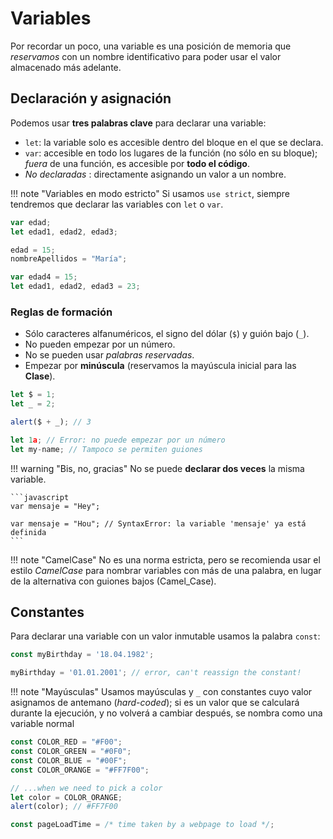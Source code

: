 # Variables

Por recordar un poco, una variable es una posición de memoria que _reservamos_ con un nombre identificativo para poder usar el valor almacenado más adelante.

## Declaración y asignación

Podemos usar **tres palabras clave** para declarar una variable:

- `let`: la variable solo es accesible dentro del bloque en el que se declara.
- `var`: accesible en todo los lugares de la función (no sólo en su bloque); _fuera_ de una función, es accesible por **todo el código**.
- _No declaradas_ : directamente asignando un valor a un nombre.

!!! note "Variables en modo estricto"
    Si usamos `use strict`, siempre tendremos que declarar las variables con `let` o `var`.

```javascript
var edad;
let edad1, edad2, edad3;

edad = 15;
nombreApellidos = "María";

var edad4 = 15;
let edad1, edad2, edad3 = 23;
```

### Reglas de formación

- Sólo caracteres alfanuméricos, el signo del dólar (`$`) y guión bajo (`_`).
- No pueden empezar  por un número.
- No se pueden usar _palabras reservadas_.
- Empezar por **minúscula** (reservamos la mayúscula inicial para las **Clase**).

```javascript
let $ = 1; 
let _ = 2;

alert($ + _); // 3

let 1a; // Error: no puede empezar por un número
let my-name; // Tampoco se permiten guiones 
```

!!! warning "Bis, no, gracias"
    No se puede **declarar dos veces** la misma variable. 

    ```javascript
    var mensaje = "Hey";

    var mensaje = "Hou"; // SyntaxError: la variable 'mensaje' ya está definida
    ```

!!! note "CamelCase"
    No es una norma estricta, pero se recomienda usar el estilo _CamelCase_ para nombrar variables con más de una palabra, en lugar de la alternativa con guiones bajos (Camel_Case).

## Constantes

Para declarar una variable con un valor inmutable usamos la palabra `const`:

```javascript
const myBirthday = '18.04.1982';

myBirthday = '01.01.2001'; // error, can't reassign the constant!
```
!!! note "Mayúsculas"
    Usamos mayúsculas y `_` con constantes cuyo valor asignamos de antemano (_hard-coded_); si es un valor que se calculará durante la ejecución, y no volverá a cambiar después, se nombra como una variable normal

```javascript
const COLOR_RED = "#F00";
const COLOR_GREEN = "#0F0";
const COLOR_BLUE = "#00F";
const COLOR_ORANGE = "#FF7F00";

// ...when we need to pick a color
let color = COLOR_ORANGE;
alert(color); // #FF7F00

const pageLoadTime = /* time taken by a webpage to load */;
```
